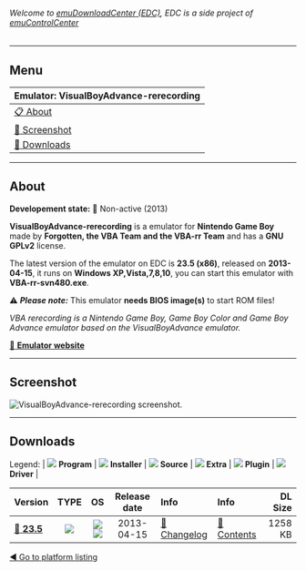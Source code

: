 ###### Welcome to [emuDownloadCenter (EDC)](https://github.com/PhoenixInteractiveNL/emuDownloadCenter/wiki/), EDC is a side project of [emuControlCenter](https://github.com/PhoenixInteractiveNL/emuControlCenter/wiki/)
***
## Menu
| **Emulator: VisualBoyAdvance-rerecording** |
|:---------|
| [:clipboard: About](#about) |
| [:sunrise: Screenshot](#screenshot) |
| [:floppy_disk: Downloads](#downloads) |
***
## About
**Developement state:** :red_circle: Non-active (2013)

**VisualBoyAdvance-rerecording** is a emulator for **Nintendo Game Boy** made by **Forgotten, the VBA Team and the VBA-rr Team** and has a **GNU GPLv2** license.

The latest version of the emulator on EDC is **23.5 (x86)**, released on **2013-04-15**, it runs on **Windows XP,Vista,7,8,10**, you can start this emulator with **VBA-rr-svn480.exe**.

:warning: _**Please note:**_ This emulator **needs BIOS image(s)** to start ROM files!

_VBA rerecording is a Nintendo Game Boy, Game Boy Color and Game Boy Advance emulator based on the VisualBoyAdvance emulator._

[:link: **Emulator website**](http://code.google.com/archive/p/vba-rerecording/wikis)
***
## Screenshot
![](https://raw.githubusercontent.com/PhoenixInteractiveNL/emuDownloadCenter/master/hooks/vbarr/emulator_screen_01.jpg "VisualBoyAdvance-rerecording screenshot.")
***
## Downloads
Legend:
| ![](https://raw.githubusercontent.com/wiki/PhoenixInteractiveNL/emuDownloadCenter/images_misc/icon_program_24.png) **Program** | 
![](https://raw.githubusercontent.com/wiki/PhoenixInteractiveNL/emuDownloadCenter/images_misc/icon_installer_24.png) **Installer** | 
![](https://raw.githubusercontent.com/wiki/PhoenixInteractiveNL/emuDownloadCenter/images_misc/icon_source_code_24.png) **Source** | 
![](https://raw.githubusercontent.com/wiki/PhoenixInteractiveNL/emuDownloadCenter/images_misc/icon_extra_24.png) **Extra** | 
![](https://raw.githubusercontent.com/wiki/PhoenixInteractiveNL/emuDownloadCenter/images_misc/icon_plugin_24.png) **Plugin** | 
![](https://raw.githubusercontent.com/wiki/PhoenixInteractiveNL/emuDownloadCenter/images_misc/icon_driver_24.png) **Driver** | 
 
 
| Version  | TYPE | OS | Release date  | Info       | Info       | DL Size    |
|:---------|:----:|:--:|:-------------:|:-----------|:-----------|-----------:|
| [:floppy_disk: **23.5**](https://github.com/PhoenixInteractiveNL/edc-repo0003/raw/master/vbarr/23.5.7z) | ![](https://raw.githubusercontent.com/wiki/PhoenixInteractiveNL/emuDownloadCenter/images_misc/icon_program_24.png) | ![](https://raw.githubusercontent.com/wiki/PhoenixInteractiveNL/emuDownloadCenter/images_misc/logo_windows_24.png)![](https://raw.githubusercontent.com/wiki/PhoenixInteractiveNL/emuDownloadCenter/images_misc/icon_32-bit_24.png) | 2013-04-15 | [:page_facing_up: Changelog](https://github.com/PhoenixInteractiveNL/edc-repo0003/blob/master/vbarr/23.5_changelog.txt) | [:mag_right: Contents](https://github.com/PhoenixInteractiveNL/edc-repo0003/blob/master/vbarr/23.5_contents.txt) | 1258 KB |

[:arrow_backward: Go to platform listing](https://github.com/PhoenixInteractiveNL/emuDownloadCenter/wiki/EDC-Platform-List)
